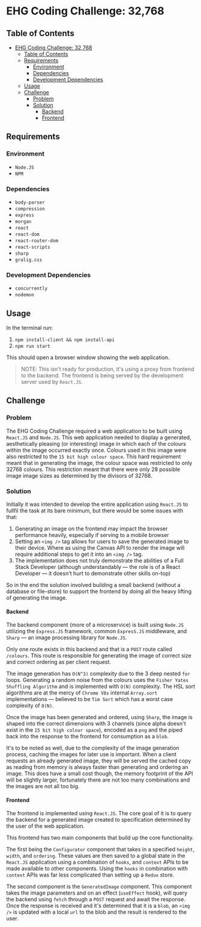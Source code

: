 # EHG Coding Challenge: 32,768

## Table of Contents

- [EHG Coding Challenge: 32,768](#ehg-coding-challenge-32768)
  - [Table of Contents](#table-of-contents)
  - [Requirements](#requirements)
    - [Environment](#environment)
    - [Dependencies](#dependencies)
    - [Development Dependencies](#development-dependencies)
  - [Usage](#usage)
  - [Challenge](#challenge)
    - [Problem](#problem)
    - [Solution](#solution)
      - [Backend](#backend)
      - [Frontend](#frontend)

## Requirements

### Environment

- `Node.JS`
- `NPM`

### Dependencies

- `body-parser`
- `compression`
- `express`
- `morgan`
- `react`
- `react-dom`
- `react-router-dom`
- `react-scripts`
- `sharp`
- `gralig.css`

### Development Dependencies

- `concurrently`
- `nodemon`

## Usage

In the terminal run:

1. `npm install-client && npm install-api`
2. `npm run start`

This should open a browser window showing the web application.

> NOTE: This isn't ready for production, it's using a proxy from frontend to the backend. The frontend is being served by the development server used by `React.JS`.

## Challenge

### Problem

The EHG Coding Challenge required a web application to be built using `React.JS` and `Node.JS`. This web application needed to display a generated, aesthetically pleasing (or interesting) image in which each of the colours within the image occurred exactly once. Colours used in this image were also restricted to the `15 bit high colour space`. This hard requirement meant that in generating the image, the colour space was restricted to only 32768 colours. This restriction meant that there were only 28 possible image image sizes as determined by the divisors of 32768.

### Solution

Initially it was intended to develop the entire application using `React.JS` to fullfil the task at its bare minimum, but there would be some issues with that:

1. Generating an image on the frontend may impact the browser performance heavily, especially if serving to a mobile browser
2. Setting an `<img />` tag allows for users to save the generated image to their device. Where as using the Canvas API to render the image will require additional steps to get it into an `<img />` tag.
3. The implementation does not truly demonstrate the abilities of a Full Stack Developer (although understandably — the role is of a React Developer — it doesn't hurt to demonstrate other skills on-top)

So in the end the solution involved building a small backend (without a database or file-store) to support the frontend by doing all the heavy lifting of generating the image.

#### Backend

The backend component (more of a microservice) is built using `Node.JS` utilizing the `Express.JS` framework, common `ExpresS.JS` middleware, and `Sharp` — an image processing library for `Node.JS`.

Only one route exists in this backend and that is a `POST` route called `/colours`. This route is responsible for generating the image of correct size and correct ordering as per client request.

The image generation has `O(N^3)` complexity due to the 3 deep nested `for` loops. Generating a random noise from the colours uses the `Fisher Yates Shuffling Algorithm` and is implemented with `O(N)` complexity. The HSL sort algorithms are at the mercy of `Chrome V8s` internal `Array.sort` implementations — believed to be `Tim Sort` which has a worst case complexity of `O(N)`.

Once the image has been generated and ordered, using `Sharp`, the image is shaped into the correct dimensions with 3 channels (since alpha doesn't exist in the `15 bit high colour space`), encoded as a `png` and the piped back into the response to the frontend for consumption as a `blob`.

It's to be noted as well, due to the complexity of the image generation process, caching the images for later use is important. When a client requests an already generated image, they will be served the cached copy as reading from memory is always faster than generating and ordering an image. This does have a small cost though, the memory footprint of the API will be slightly larger, fortunately there are not too many combinations and the images are not all too big.

#### Frontend

The frontend is implemented using `React.JS`. The core goal of it is to query the backend for a generated image created to specification determined by the user of the web application.

This frontend has two main components that build up the core functionality.

The first being the `Configurator` component that takes in a specified `height`, `width`, and `ordering`. These values are then saved to a global state in the `React.JS` application using a combination of `hooks`, and `context` APIs to be made available to other components. Using the `hooks` in combination with `context` APIs was far less complicated than setting up a `Redux` store.

The second component is the `GeneratedImage` component. This component takes the image parameters and on an effect (`useEffect` hook), will query the backend using `fetch` through a `POST` request and await the response. Once the response is received and it's determined that it is a `blob`, an `<img />` is updated with a local `url` to the blob and the result is rendered to the user.
